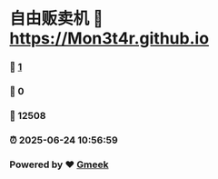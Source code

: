 # 自由贩卖机 :link: https://Mon3t4r.github.io 
### :page_facing_up: [1](https://Mon3t4r.github.io/tag.html) 
### :speech_balloon: 0 
### :hibiscus: 12508 
### :alarm_clock: 2025-06-24 10:56:59 
### Powered by :heart: [Gmeek](https://github.com/Meekdai/Gmeek)
